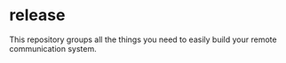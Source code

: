 release
=======

This repository groups all the things you need to easily build your remote communication system.
